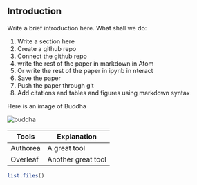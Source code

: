 ## Introduction

Write a  brief introduction here. What shall we do:

1. Write a section here
2. Create a github repo
3. Connect the github repo
4. write the rest of the paper in markdown in Atom
5. Or write the rest of the paper in ipynb in nteract
6. Save the paper
7. Push the paper through git
8. Add citations and tables and figures using markdown syntax

Here is an image of Buddha

![buddha]("https://www.authorea.com/users/2191/articles/157057-authorea-github-nteract-atom/buddha.jpg")

| Tools | Explanation            |
|-------|------------------------|
| Authorea | A great tool        |
| Overleaf | Another great tool  |


```R
list.files()
```
